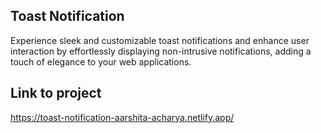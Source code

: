 ## Toast Notification
Experience sleek and customizable toast notifications and enhance user interaction by effortlessly displaying non-intrusive notifications, adding a touch of elegance to your web applications.

## Link to project
https://toast-notification-aarshita-acharya.netlify.app/
